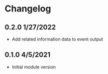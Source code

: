 Changelog
=========

## 0.2.0 1/27/2022
   * Add related information data to event output

## 0.1.0 4/5/2021
   * Initial module version
